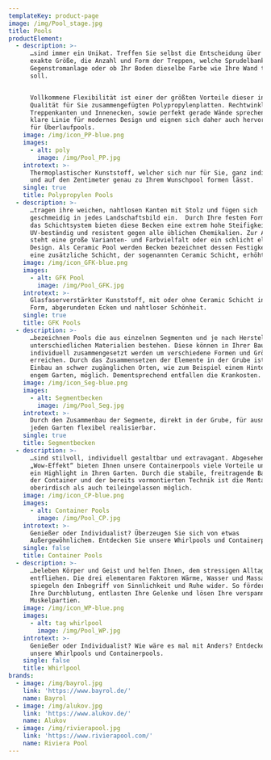```yaml
---
templateKey: product-page
image: /img/Pool_stage.jpg
title: Pools
productElement:
  - description: >-
      …sind immer ein Unikat. Treffen Sie selbst die Entscheidung über die
      exakte Größe, die Anzahl und Form der Treppen, welche Sprudelbank und
      Gegenstromanlage oder ob Ihr Boden dieselbe Farbe wie Ihre Wand tragen
      soll.


      Vollkommene Flexibilität ist einer der größten Vorteile dieser in höchster
      Qualität für Sie zusammengefügten Polypropylenplatten. Rechtwinklige
      Treppenkanten und Innenecken, sowie perfekt gerade Wände sprechen eine
      klare Linie für modernes Design und eignen sich daher auch hervorragend
      für Überlaufpools.
    image: /img/icon_PP-blue.png
    images:
      - alt: poly
        image: /img/Pool_PP.jpg
    introtext: >-
      Thermoplastischer Kunststoff, welcher sich nur für Sie, ganz individuell
      und auf den Zentimeter genau zu Ihrem Wunschpool formen lässt.
    single: true
    title: Polypropylen Pools
  - description: >-
      …tragen ihre weichen, nahtlosen Kanten mit Stolz und fügen sich
      geschmeidig in jedes Landschaftsbild ein.  Durch Ihre festen Formen und
      das Schichtsystem bieten diese Becken eine extrem hohe Steifigkeit, sind
      UV-beständig und resistent gegen alle üblichen Chemikalien. Zur Auswahl
      steht eine große Varianten- und Farbvielfalt oder ein schlicht elegantes
      Design. Als Ceramic Pool werden Becken bezeichnet dessen Festigkeit durch
      eine zusätzliche Schicht, der sogenannten Ceramic Schicht, erhöht werden.
    image: /img/icon_GFK-blue.png
    images:
      - alt: GFK Pool
        image: /img/Pool_GFK.jpg
    introtext: >-
      Glasfaserverstärkter Kunststoff, mit oder ohne Ceramic Schicht in fester
      Form, abgerundeten Ecken und nahtloser Schönheit.
    single: true
    title: GFK Pools
  - description: >-
      …bezeichnen Pools die aus einzelnen Segmenten und je nach Hersteller aus
      unterschiedlichen Materialien bestehen. Diese können in Ihrer Bauweise
      individuell zusammengesetzt werden um verschiedene Formen und Größen zu
      erreichen. Durch das Zusammensetzen der Elemente in der Grube ist ein
      Einbau an schwer zugänglichen Orten, wie zum Beispiel einem Hinterhaus mit
      engem Garten, möglich. Dementsprechend entfallen die Krankosten.
    image: /img/icon_Seg-blue.png
    images:
      - alt: Segmentbecken
        image: /img/Pool_Seg.jpg
    introtext: >-
      Durch den Zusammenbau der Segmente, direkt in der Grube, für ausnahmslos
      jeden Garten flexibel realisierbar.
    single: true
    title: Segmentbecken
  - description: >-
      …sind stilvoll, individuell gestaltbar und extravagant. Abgesehen vom
      „Wow-Effekt“ bieten Ihnen unsere Containerpools viele Vorteile und bringen
      ein Highlight in Ihren Garten. Durch die stabile, freitragende Bauweise
      der Container und der bereits vormontierten Technik ist die Montage sowohl
      oberirdisch als auch teileingelassen möglich.
    image: /img/icon_CP-blue.png
    images:
      - alt: Container Pools
        image: /img/Pool_CP.jpg
    introtext: >-
      Genießer oder Individualist? Überzeugen Sie sich von etwas
      Außergewöhnlichem. Entdecken Sie unsere Whirlpools und Containerpools.
    single: false
    title: Container Pools
  - description: >-
      …beleben Körper und Geist und helfen Ihnen, dem stressigen Alltag zu
      entfliehen. Die drei elementaren Faktoren Wärme, Wasser und Massage
      spiegeln den Inbegriff von Sinnlichkeit und Ruhe wider. So fördern Sie
      Ihre Durchblutung, entlasten Ihre Gelenke und lösen Ihre verspannten
      Muskelpartien.
    image: /img/icon_WP-blue.png
    images:
      - alt: tag whirlpool
        image: /img/Pool_WP.jpg
    introtext: >-
      Genießer oder Individualist? Wie wäre es mal mit Anders? Entdecken Sie
      unsere Whirlpools und Containerpools.
    single: false
    title: Whirlpool
brands:
  - image: /img/bayrol.jpg
    link: 'https://www.bayrol.de/'
    name: Bayrol
  - image: /img/alukov.jpg
    link: 'https://www.alukov.de/'
    name: Alukov
  - image: /img/rivierapool.jpg
    link: 'https://www.rivierapool.com/'
    name: Riviera Pool
---
```


